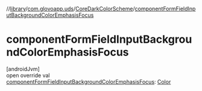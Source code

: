 //[library](../../../index.md)/[com.glovoapp.uds](../index.md)/[CoreDarkColorScheme](index.md)/[componentFormFieldInputBackgroundColorEmphasisFocus](component-form-field-input-background-color-emphasis-focus.md)

# componentFormFieldInputBackgroundColorEmphasisFocus

[androidJvm]\
open override val [componentFormFieldInputBackgroundColorEmphasisFocus](component-form-field-input-background-color-emphasis-focus.md): [Color](https://developer.android.com/reference/kotlin/androidx/compose/ui/graphics/Color.html)
